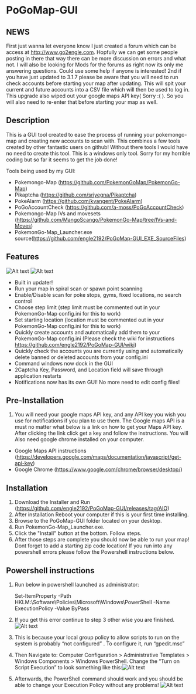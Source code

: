 # PoGoMap-GUI
## NEWS
First just wanna let everyone know I just created a forum which can be access at http://www.go2engle.com. Hopfully we can get some people posting in there that way there can be more discussion on errors and what not. I will also be looking for Mods for the forums as right now its only me answering questions. Could use some help if anyone is interested! 2nd if you have just updated to 3.1.7 please be aware that you will need to run check accounts before starting your map after updating. This will spit your current and future accounts into a CSV file which will then be used to log in. This upgrade also wiped out your google maps API key( Sorry :( ). So you will also need to re-enter that before starting your map as well.

## Description
This is a GUI tool created to ease the process of running your pokemongo-map and creating new accounts to scan with. This combines a few tools created by other fantastic users on github! Without there tools I would have no need to create this tool. This is a windows only tool. Sorry for my horrible coding but so far it seems to get the job done!

Tools being used by my GUI:
 - Pokemongo-Map (https://github.com/PokemonGoMap/PokemonGo-Map)
 - Pikaptcha (https://github.com/sriyegna/Pikaptcha)
 - PokeAlarm (https://github.com/kvangent/PokeAlarm)
 - PoGoAccountCheck (https://github.com/a-moss/PoGoAccountCheck)
 - Pokemongo-Map IVs and movesets (https://github.com/MangoScango/PokemonGo-Map/tree/IVs-and-Moves)
 - PokemonGo-Map_Launcher.exe source(https://github.com/engle2192/PoGoMap-GUI_EXE_SourceFiles)

## Features
![Alt text](https://github.com/engle2192/PoGoMap-GUI/blob/master/Screenshots/MainMenu.PNG)
![Alt text](https://github.com/engle2192/PoGoMap-GUI/blob/master/Screenshots/notifications.PNG)
 - Built in updater!
 - Run your map in spiral scan or spawn point scanning
 - Enable/Disable scan for poke stops, gyms, fixed locations, no search control
 - Choose step limit (step limit must be commented out in your PokemonGo-Map config.ini for this to work)
 - Set starting location (location must be commented out in your PokemonGo-Map config.ini for this to work)
 - Quickly create accounts and automatically add them to your PokemonGo-Map config.ini (Please check the wiki for instructions https://github.com/engle2192/PoGoMap-GUI/wiki)
 - Quickly check the accounts you are currently using and automatically delete banned or deleted accounts from your config.ini
 - Command windows now dock in the GUI
 - 2Captcha Key, Password, and Location field will save through application restarts
 - Notifications now has its own GUI! No more need to edit config files!

## Pre-Installation
1. You will need your google maps API key, and any API key you wish you use for notifications if you plan to use them. The Google maps API is a must no matter what below is a link on how to get your Maps API key. After clicking the link click get a key and follow the instructions. You will Also need google chrome installed on your computer.
 - Google Maps API instructions (https://developers.google.com/maps/documentation/javascript/get-api-key)
 - Google Chrome (https://www.google.com/chrome/browser/desktop/)

## Installation
1. Download the Installer and Run (https://github.com/engle2192/PoGoMap-GUI/releases/tag/AIO)
2. After installation Reboot your computer if this is your first time installing.
2. Browse to the PoGoMap-GUI folder located on your desktop.
3. Run PokemonGo-Map_Launcher.exe.
4. Click the "Install" button at the bottom. Follow steps.
5. After those steps are complete you should now be able to run your map! Dont forget to add a starting zip code location! If you run into any powershell errors please follow the Powershell instructions below.

## Powershell instructions
1. Run below in powershell launched as administrator:

    Set-ItemProperty -Path HKLM:\Software\Policies\Microsoft\Windows\PowerShell -Name ExecutionPolicy -Value ByPass

2. If you get this error continue to step 3 other wise you are finished.
![Alt text](https://i0.wp.com/absolute-sharepoint.com/wp-content/uploads/2014/03/031714_2013_ChangethePo5.png?w=940)
3. This is because your local group policy to allow scripts to run on the system is probably “not configured” . To configure it, run “gpedit.msc”
4. Then Navigate to: Computer Configuration > Administrative Templates > Windows Components > Windows PowerShell. Change the “Turn on Script Execution” to look something like this:![Alt text](https://i2.wp.com/absolute-sharepoint.com/wp-content/uploads/2014/03/031714_2013_ChangethePo7.png?w=940)
5. Afterwards, the PowerShell command should work and you should be able to change your Execution Policy without any problems!
![Alt text](https://i2.wp.com/absolute-sharepoint.com/wp-content/uploads/2014/03/031714_2013_ChangethePo8.png?w=940)
